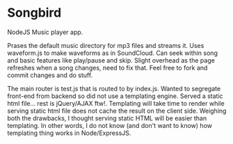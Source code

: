 # Songbird
NodeJS Music player app.

Prases the default music directory for mp3 files and streams it. Uses waveform.js to make waveforms as in SoundCloud.
Can seek within song and basic features like play/pause and skip. Slight overhead as the page refreshes when a song changes, need to
fix that. Feel free to fork and commit changes and do stuff.

The main router is test.js that is routed to by index.js. Wanted to segregate front-end from backend so did not use a 
templating engine. Served a static html file... rest is jQuery/AJAX ftw!. Templating will take time to render while serving static html file does not cache
the result on the client side. Weighing both the drawbacks, I thought serving static HTML will be easier than templating. In other
words, I do not know (and don't want to know) how templating thing works in Node/ExpressJS.
